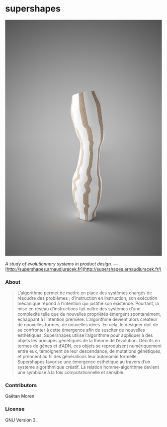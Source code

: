 supershapes
=====
![preview](fluryba.jpg?raw=true "preview")

*A study of evolutionnary systems in product design.* — [http://supershapes.arnaudjuracek.fr](http://supershapes.arnaudjuracek.fr/)

### About
> L’algorithme permet de mettre en place des systèmes chargés de résoudre des problèmes ; d’instruction en instruction, son exécution mécanique répond à l’intention qui justifie son existence.
> Pourtant, la mise en réseau d’instructions fait naître des systèmes d’une complexité telle que de nouvelles propriétés émergent spontanément, échappant à l’intention première. L’algorithme devient alors créateur de nouvelles formes, de nouvelles idées.
> En cela, le designer doit de se confronter à cette émergence afin de susciter de nouvelles esthétiques.
> Supershapes utilise l’algorithme pour appliquer à des objets les principes génétiques de la théorie de l’évolution. Décrits en termes de gênes et d’ADN, ces objets se reproduisent numériquement entre eux, témoignent de leur descendance, de mutations génétiques, et prennent au fil des générations leur autonomie formelle.
> Supershapes favorise une émergence esthétique au travers d’un système algorithmique créatif.
> La relation homme-algorithme devient une symbiose à la fois computationnelle et sensible.


### Contributors
Gaëtan Moren

### License
GNU Version 3.
